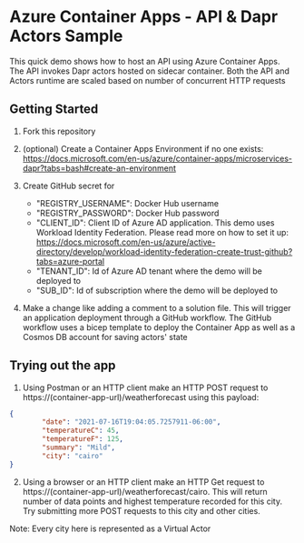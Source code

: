 # Azure Container Apps - API & Dapr Actors Sample

This quick demo shows how to host an API using Azure Container Apps. The API invokes Dapr actors hosted on sidecar container. Both the API and Actors runtime are scaled based on number of concurrent HTTP requests

## Getting Started

1. Fork this repository

2. (optional) Create a Container Apps Environment if no one exists: https://docs.microsoft.com/en-us/azure/container-apps/microservices-dapr?tabs=bash#create-an-environment

3. Create GitHub secret for
    - "REGISTRY_USERNAME": Docker Hub username
    - "REGISTRY_PASSWORD": Docker Hub password
    - "CLIENT_ID": Client ID of Azure AD application. This demo uses Workload Identity Federation. Please read more on how to set it up: https://docs.microsoft.com/en-us/azure/active-directory/develop/workload-identity-federation-create-trust-github?tabs=azure-portal
    - "TENANT_ID": Id of Azure AD tenant where the demo will be deployed to
    - "SUB_ID": Id of subscription where the demo will be deployed to


4. Make a change like adding a comment to a solution file. This will trigger an application deployment through a GitHub workflow. The GitHub workflow uses a bicep template to deploy the Container App as well as a Cosmos DB account for saving actors' state

## Trying out the app

1. Using Postman or an HTTP client make an HTTP POST request to https://(container-app-url)/weatherforecast using this payload:

```json
{
        "date": "2021-07-16T19:04:05.7257911-06:00",
        "temperatureC": 45,
        "temperatureF": 125,
        "summary": "Mild",
        "city": "cairo"
}
```

2. Using a browser or an HTTP client make an HTTP Get request to https://(container-app-url)/weatherforecast/cairo. This will return number of data points and highest temperature recorded for this city. Try submitting more POST requests to this city and other cities. 

Note: Every city here is represented as a Virtual Actor

